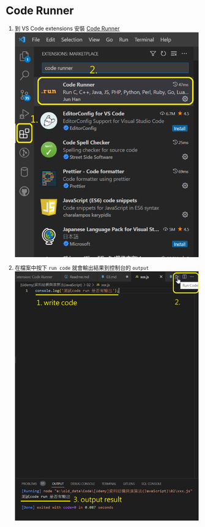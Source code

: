 # Code Runner

1. 到 VS Code extensions 安裝 [Code Runner](https://marketplace.visualstudio.com/items?itemName=formulahendry.code-runner)
![Code Runner](./images/03-01.png)

2. 在檔案中按下 `run code` 就會輸出結果到控制台的 `output`
![run code](./images/03-02.png)
